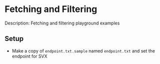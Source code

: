 # Fetching and Filtering

Description: Fetching and filtering playground examples

## Setup
- Make a copy of `endpoint.txt.sample` named `endpoint.txt` and set the endpoint for SVX
